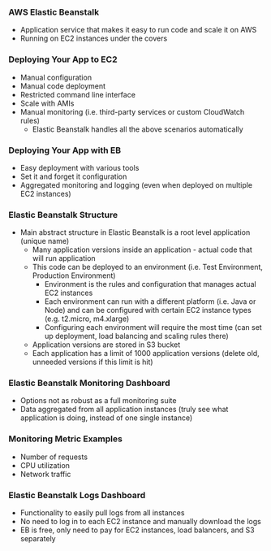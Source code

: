 ### AWS Elastic Beanstalk

* Application service that makes it easy to run code and scale it on AWS
* Running on EC2 instances under the covers

### Deploying Your App to EC2

* Manual configuration
* Manual code deployment
* Restricted command line interface
* Scale with AMIs
* Manual monitoring (i.e. third-party services or custom CloudWatch rules)
  * Elastic Beanstalk handles all the above scenarios automatically

### Deploying Your App with EB

* Easy deployment with various tools
* Set it and forget it configuration
* Aggregated monitoring and logging (even when deployed on multiple EC2 instances)

### Elastic Beanstalk Structure

* Main abstract structure in Elastic Beanstalk is a root level application (unique name)
  * Many application versions inside an application - actual code that will run application
  * This code can be deployed to an environment (i.e. Test Environment, Production Environment)
    * Environment is the rules and configuration that manages actual EC2 instances
    * Each environment can run with a different platform (i.e. Java or Node) and can be configured with certain EC2 instance types (e.g. t2.micro, m4.xlarge)
    * Configuring each environment will require the most time (can set up deployment, load balancing and scaling rules there)
  * Application versions are stored in S3 bucket
  * Each application has a limit of 1000 application versions (delete old, unneeded versions if this limit is hit)

### Elastic Beanstalk Monitoring Dashboard

* Options not as robust as a full monitoring suite
* Data aggregated from all application instances (truly see what application is doing, instead of one single instance)

### Monitoring Metric Examples

* Number of requests
* CPU utilization
* Network traffic

### Elastic Beanstalk Logs Dashboard
* Functionality to easily pull logs from all instances
* No need to log in to each EC2 instance and manually download the logs
* EB is free, only need to pay for EC2 instances, load balancers, and S3 separately
